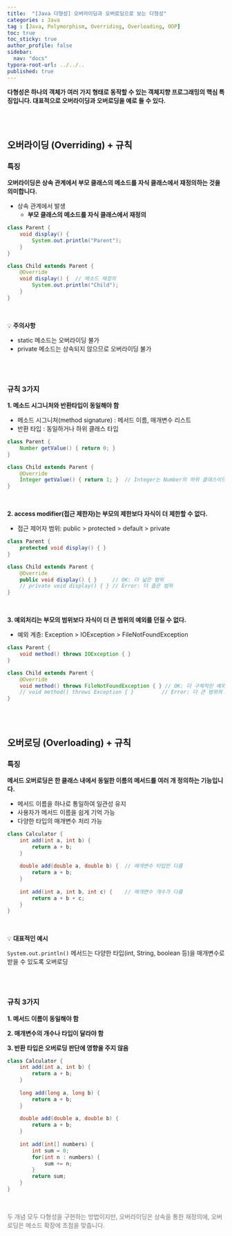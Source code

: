 ```yaml
---
title:  "[Java 다형성] 오버라이딩과 오버로딩으로 보는 다형성"
categories : Java
tag : [Java, Polymorphism, Overriding, Overloading, OOP]
toc: true
toc_sticky: true
author_profile: false
sidebar:
  nav: "docs"
typora-root-url: ../../..
published: true
---
```




**다형성은 하나의 객체가 여러 가지 형태로 동작할 수 있는 객체지향 프로그래밍의 핵심 특징입니다. 대표적으로 오버라이딩과 오버로딩을 예로 들 수 있다.**

<br>

<br>

## 오버라이딩 (Overriding) + 규칙

### 특징

**오버라이딩은 상속 관계에서 부모 클래스의 메소드를 자식 클래스에서 재정의하는 것을 의미합니다.**

- 상속 관계에서 발생
  - **부모 클래스의 메소드를 자식 클래스에서 재정의**

```java
class Parent {
    void display() {
        System.out.println("Parent");
    }
}

class Child extends Parent {
    @Override
    void display() {  // 메소드 재정의
        System.out.println("Child");
    }
}
```

<br>

💡 **주의사항**

- static 메소드는 오버라이딩 불가
- private 메소드는 상속되지 않으므로 오버라이딩 불가

<br><br>

### 규칙 3가지

**1. 메소드 시그니처와 반환타입이 동일해야 함**  

- 메소드 시그니처(method signature) : 메서드 이름, 매개변수 리스트
- 반환 타입 : 동일하거나 하위 클래스 타입

```java
class Parent {
    Number getValue() { return 0; }
}

class Child extends Parent {
    @Override
    Integer getValue() { return 1; }  // Integer는 Number의 하위 클래스이므로 가능
}
```

<br>

**2. access modifier(접근 제한자)는 부모의 제한보다 자식이 더 제한할 수 없다.**

- 접근 제어자 범위: public > protected > default > private

```java
class Parent {
    protected void display() { }
}

class Child extends Parent {
    @Override
    public void display() { }     // OK: 더 넓은 범위
    // private void display() { } // Error: 더 좁은 범위
}
```

<br>

**3. 예외처리는 부모의 범위보다 자식이 더 큰 범위의 예외를 던질 수 없다.**

- 예외 계층: Exception > IOException > FileNotFoundException

```java
class Parent {
    void method() throws IOException { }
}

class Child extends Parent {
    @Override
    void method() throws FileNotFoundException { } // OK: 더 구체적인 예외
    // void method() throws Exception { }         // Error: 더 큰 범위의 예외
}
```

<br>

<br>

## 오버로딩 (Overloading) + 규칙

### 특징

**메서드 오버로딩은 한 클래스 내에서 동일한 이름의 메서드를 여러 개 정의하는 기능입니다.**

- 메서드 이름을 하나로 통일하여 일관성 유지
- 사용자가 메서드 이름을 쉽게 기억 가능
- 다양한 타입의 매개변수 처리 가능

```java
class Calculator {
    int add(int a, int b) {
        return a + b;
    }
    
    double add(double a, double b) {  // 매개변수 타입만 다름
        return a + b;
    }
    
    int add(int a, int b, int c) {    // 매개변수 개수가 다름
        return a + b + c;
    }
}
```

<br>

💡 **대표적인 예시**

`System.out.println()` 메서드는 다양한 타입(int, String, boolean 등)을 매개변수로 받을 수 있도록 오버로딩

<br><br>

### 규칙 3가지

**1. 메서드 이름이 동일해야 함**

**2. 매개변수의 개수나 타입이 달라야 함**

**3. 반환 타입은 오버로딩 판단에 영향을 주지 않음**

```java
class Calculator {
    int add(int a, int b) {
        return a + b;
    }
    
    long add(long a, long b) {
        return a + b;
    }
    
    double add(double a, double b) {
        return a + b;
    }
    
    int add(int[] numbers) {
        int sum = 0;
        for(int n : numbers) {
            sum += n;
        }
        return sum;
    }
}
```

<br>

<span style="color:#777777">두 개념 모두 다형성을 구현하는 방법이지만, 오버라이딩은 상속을 통한 재정의에, 오버로딩은 메소드 확장에 초점을 맞춥니다.</span>
